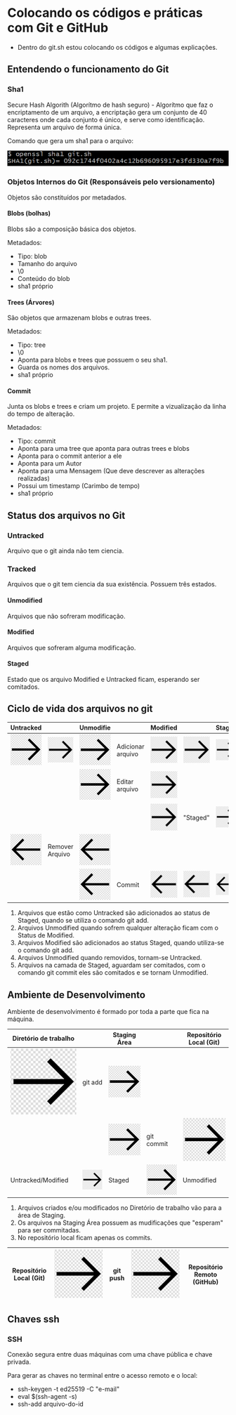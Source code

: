 # Colocando os códigos e práticas com Git e GitHub

- Dentro do git.sh estou colocando os códigos e algumas explicações.

## Entendendo o funcionamento do Git

### Sha1

Secure Hash Algorith (Algorítmo de hash seguro) - Algorítmo que faz o encriptamento de um arquivo, a encriptação gera um conjunto de 40 caracteres onde cada conjunto é único, e serve como identificação. Representa um arquivo de forma única.

Comando que gera um sha1 para o arquivo:

![](https://github.com/NandesLima/git-e-gitHub-codigos/blob/master/imagens/openssl-sha1.png)

### Objetos Internos do Git (Responsáveis pelo versionamento)

Objetos são constituídos por metadados.

#### Blobs (bolhas)

Blobs são a composição básica dos objetos.

Metadados:

- Tipo: blob
- Tamanho do arquivo
- \0
- Conteúdo do blob
- sha1 próprio

#### Trees (Árvores)

São objetos que armazenam blobs e outras trees.

Metadados:

- Tipo: tree
- \0
- Aponta para blobs e trees que possuem o seu sha1.
- Guarda os nomes dos arquivos.
- sha1 próprio

#### Commit

Junta os blobs e trees e criam um projeto. E permite a vizualização da linha do tempo de alteração.

Metadados:

- Tipo: commit
- Aponta para uma tree que aponta para outras trees e blobs
- Aponta para o commit anterior a ele
- Aponta para um Autor
- Aponta para uma Mensagem (Que deve descrever as alterações realizadas)
- Possui um timestamp (Carimbo de tempo)
- sha1 próprio

## Status dos arquivos no Git

### Untracked

Arquivo que o git ainda não tem ciencia.

### Tracked

Arquivos que o git tem ciencia da sua existência. Possuem três estados.

#### Unmodified

Arquivos que não sofreram modificação.

#### Modified

Arquivos que sofreram alguma modificação. 

#### Staged

Estado que os arquivo Modified e Untracked ficam, esperando ser comitados. 

## Ciclo de vida dos arquivos no git

| Untracked                                                                                       |                                                                                                | Unmodifie                                                                                       |                   | Modified                                                                                        |                                                                                                 | Staged                                                                                                                      |
| ----------------------------------------------------------------------------------------------- | ---------------------------------------------------------------------------------------------- | ----------------------------------------------------------------------------------------------- | ----------------- | ----------------------------------------------------------------------------------------------- | ----------------------------------------------------------------------------------------------- | --------------------------------------------------------------------------------------------------------------------------- |
| ![](https://github.com/NandesLima/git-e-gitHub-codigos/blob/master/imagens/seta%20direita.png)  | ![](https://github.com/NandesLima/git-e-gitHub-codigos/blob/master/imagens/seta%20direita.png) | ![](https://github.com/NandesLima/git-e-gitHub-codigos/blob/master/imagens/seta%20direita.png)  | Adicionar arquivo | ![](https://github.com/NandesLima/git-e-gitHub-codigos/blob/master/imagens/seta%20direita.png)  | ![](https://github.com/NandesLima/git-e-gitHub-codigos/blob/master/imagens/seta%20direita.png)  | ![](https://github.com/NandesLima/git-e-gitHub-codigos/blob/master/imagens/seta%20direita.png)                              |
|                                                                                                 |                                                                                                | ![](https://github.com/NandesLima/git-e-gitHub-codigos/blob/master/imagens/seta%20direita.png)  | Editar arquivo    | ![](https://github.com/NandesLima/git-e-gitHub-codigos/blob/master/imagens/seta%20direita.png)  |                                                                                                 |                                                                                                                             |
|                                                                                                 |                                                                                                |                                                                                                 |                   | ![](https://github.com/NandesLima/git-e-gitHub-codigos/blob/master/imagens/seta%20direita.png)  | "Staged"                                                                                        | ![](https://github.com/NandesLima/git-e-gitHub-codigos/blob/master/imagens/seta%20direita.png)                              |
| ![](https://github.com/NandesLima/git-e-gitHub-codigos/blob/master/imagens/seta%20esquerda.png) | Remover Arquivo                                                                                | ![](https://github.com/NandesLima/git-e-gitHub-codigos/blob/master/imagens/seta%20esquerda.png) |                   |                                                                                                 |                                                                                                 |                                                                                                                             |
|                                                                                                 |                                                                                                | ![](https://github.com/NandesLima/git-e-gitHub-codigos/blob/master/imagens/seta%20esquerda.png) | Commit            | ![](https://github.com/NandesLima/git-e-gitHub-codigos/blob/master/imagens/seta%20esquerda.png) | ![](https://github.com/NandesLima/git-e-gitHub-codigos/blob/master/imagens/seta%20esquerda.png) | ![](https://github.com/NandesLima/git-e-gitHub-codigos/blob/master/imagens/seta%20esquerda.png) |

1. Arquivos que estão como Untracked são adicionados ao status de Staged, quando se utiliza o comando git add.
2. Arquivos Unmodified quando sofrem qualquer alteração ficam com o Status de Modified.
3. Arquivos Modified são adicionados ao status Staged, quando utiliza-se o comando git add.
4. Arquivos Unmodified quando removidos, tornam-se Untracked.
5. Arquivos na camada de Staged, aguardam ser comitados, com o comando git commit eles são comitados e se tornam Unmodified.

## Ambiente de Desenvolvimento

Ambiente de desenvolvimento é formado por toda a parte que fica na máquina.

| Diretório de trabalho                                                                          |                                                                                                | Staging Área                                                                                   |                                                                                                | Repositório Local (Git)                                                                        |
| ---------------------------------------------------------------------------------------------- | ---------------------------------------------------------------------------------------------- | ---------------------------------------------------------------------------------------------- | ---------------------------------------------------------------------------------------------- | ---------------------------------------------------------------------------------------------- |
| ![](https://github.com/NandesLima/git-e-gitHub-codigos/blob/master/imagens/seta%20direita.png) | git add                                                                                        | ![](https://github.com/NandesLima/git-e-gitHub-codigos/blob/master/imagens/seta%20direita.png) |                                                                                                |                                                                                                |
|                                                                                                |                                                                                                | ![](https://github.com/NandesLima/git-e-gitHub-codigos/blob/master/imagens/seta%20direita.png) | git commit                                                                                     | ![](https://github.com/NandesLima/git-e-gitHub-codigos/blob/master/imagens/seta%20direita.png) |
| Untracked/Modified                                                                             | ![](https://github.com/NandesLima/git-e-gitHub-codigos/blob/master/imagens/seta%20direita.png) | Staged                                                                                         | ![](https://github.com/NandesLima/git-e-gitHub-codigos/blob/master/imagens/seta%20direita.png) | Unmodified                                                                                     |

1. Arquivos criados e/ou modificados no Diretório de trabalho vão para a área de Staging.
2. Os arquivos na Staging Área possuem as mudificações que "esperam" para ser commitadas.
3. No repositório local ficam apenas os commits.

| Repositório Local (Git) | ![](https://github.com/NandesLima/git-e-gitHub-codigos/blob/master/imagens/seta%20direita.png) | git push | ![](https://github.com/NandesLima/git-e-gitHub-codigos/blob/master/imagens/seta%20direita.png) | Repositório Remoto (GitHub) |
| ----------------------- | ---------------------------------------------------------------------------------------------- | -------- | ---------------------------------------------------------------------------------------------- | --------------------------- |

## Chaves ssh

### SSH

Conexão segura entre duas máquinas com uma chave pública e chave privada.

Para gerar as chaves no terminal entre o acesso remoto e o local:

- ssh-keygen -t ed25519 -C "e-mail"
- eval $(ssh-agent -s)
- ssh-add arquivo-do-id
